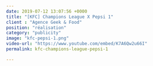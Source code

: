 ```yaml
---
date: 2019-07-12 13:07:56 +0000
title: "[KFC] Champions League X Pepsi 1"
client : "Agence Geek & Food"
position: "réalisation"
category: "publicity"
image: "kfc-pepsi-1.png"
video-url: "https://www.youtube.com/embed/K7A6Qw2u66I"
permalink: kfc-champions-league-pepsi-1

---
```

